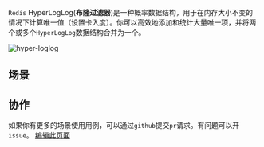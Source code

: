 `Redis` HyperLogLog(**布隆过滤器**)是一种概率数据结构，用于在内存大小不变的情况下计算唯一值（设置卡入度）。你可以高效地添加和统计大量唯一项，并将两个或多个`HyperLogLog`数据结构合并为一个。

![hyper-loglog](https://redis.com/wp-content/uploads/2019/07/data-structures-_bitmaps.svg?&auto=webp&quality=85,75&width=800)

## 场景


## 协作

如果你有更多的场景使用用例，可以通过`github`提交`pr`请求。有问题可以开`issue`。
[编辑此页面](https://github.com/TianLiangZhou/loocode.com/blob/main/docs/redis/Redis%E5%AE%9E%E7%94%A8%E6%8C%87%E5%8D%97/%E5%93%88%E5%B8%8C%E7%AF%87.md)

